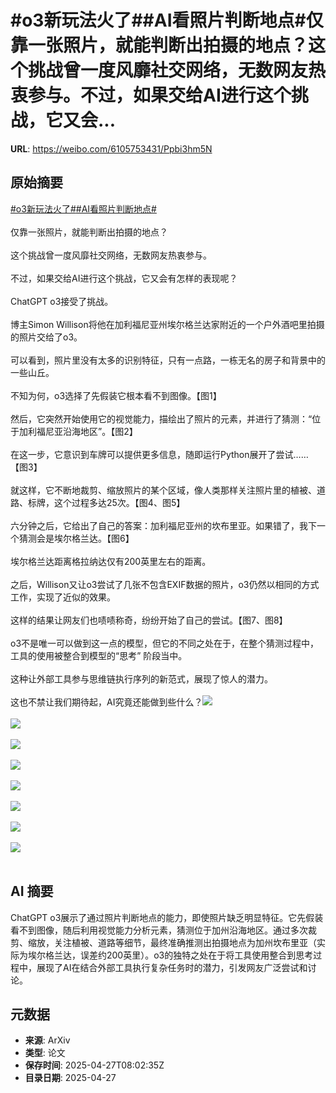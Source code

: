# #o3新玩法火了##AI看照片判断地点#仅靠一张照片，就能判断出拍摄的地点？这个挑战曾一度风靡社交网络，无数网友热衷参与。不过，如果交给AI进行这个挑战，它又会...

**URL**: https://weibo.com/6105753431/Ppbi3hm5N

## 原始摘要

<a href="https://m.weibo.cn/search?containerid=231522type%3D1%26t%3D10%26q%3D%23o3%E6%96%B0%E7%8E%A9%E6%B3%95%E7%81%AB%E4%BA%86%23&amp;extparam=%23o3%E6%96%B0%E7%8E%A9%E6%B3%95%E7%81%AB%E4%BA%86%23" data-hide=""><span class="surl-text">#o3新玩法火了#</span></a><a href="https://m.weibo.cn/search?containerid=231522type%3D1%26t%3D10%26q%3D%23AI%E7%9C%8B%E7%85%A7%E7%89%87%E5%88%A4%E6%96%AD%E5%9C%B0%E7%82%B9%23&amp;extparam=%23AI%E7%9C%8B%E7%85%A7%E7%89%87%E5%88%A4%E6%96%AD%E5%9C%B0%E7%82%B9%23" data-hide=""><span class="surl-text">#AI看照片判断地点#</span></a><br><br>仅靠一张照片，就能判断出拍摄的地点？<br><br>这个挑战曾一度风靡社交网络，无数网友热衷参与。<br><br>不过，如果交给AI进行这个挑战，它又会有怎样的表现呢？<br><br>ChatGPT o3接受了挑战。<br><br>博主Simon Willison将他在加利福尼亚州埃尔格兰达家附近的一个户外酒吧里拍摄的照片交给了o3。<br><br>可以看到，照片里没有太多的识别特征，只有一点路，一栋无名的房子和背景中的一些山丘。<br><br>不知为何，o3选择了先假装它根本看不到图像。【图1】<br><br>然后，它突然开始使用它的视觉能力，描绘出了照片的元素，并进行了猜测：“位于加利福尼亚沿海地区”。【图2】<br><br>在这一步，它意识到车牌可以提供更多信息，随即运行Python展开了尝试……【图3】<br><br>就这样，它不断地裁剪、缩放照片的某个区域，像人类那样关注照片里的植被、道路、标牌，这个过程多达25次。【图4、图5】<br><br>六分钟之后，它给出了自己的答案：加利福尼亚州的坎布里亚。如果错了，我下一个猜测会是埃尔格兰达。【图6】<br><br>埃尔格兰达距离格拉纳达仅有200英里左右的距离。<br><br>之后，Willison又让o3尝试了几张不包含EXIF数据的照片，o3仍然以相同的方式工作，实现了近似的效果。<br><br>这样的结果让网友们也啧啧称奇，纷纷开始了自己的尝试。【图7、图8】<br><br>o3不是唯一可以做到这一点的模型，但它的不同之处在于，在整个猜测过程中，工具的使用被整合到模型的“思考” 阶段当中。<br><br>这种让外部工具参与思维链执行序列的新范式，展现了惊人的潜力。<br><br>这也不禁让我们期待起，AI究竟还能做到些什么？<img style="" src="https://tvax2.sinaimg.cn/large/006Fd7o3gy1i0v8qxi9faj31601k01kx.jpg" referrerpolicy="no-referrer"><br><br><img style="" src="https://tvax3.sinaimg.cn/large/006Fd7o3gy1i0v8raygbfj30zk0a0791.jpg" referrerpolicy="no-referrer"><br><br><img style="" src="https://tvax3.sinaimg.cn/large/006Fd7o3gy1i0v8rbm0kkj30zo0c87ag.jpg" referrerpolicy="no-referrer"><br><br><img style="" src="https://tvax4.sinaimg.cn/large/006Fd7o3gy1i0v8rea527j3100130nbw.jpg" referrerpolicy="no-referrer"><br><br><img style="" src="https://tvax1.sinaimg.cn/large/006Fd7o3gy1i0v8rdgphrj311a0ug14m.jpg" referrerpolicy="no-referrer"><br><br><img style="" src="https://tvax3.sinaimg.cn/large/006Fd7o3gy1i0v8rdrl6oj30zw0tedse.jpg" referrerpolicy="no-referrer"><br><br><img style="" src="https://tvax4.sinaimg.cn/large/006Fd7o3gy1i0v8rbmdkij31ay05sn16.jpg" referrerpolicy="no-referrer"><br><br><img style="" src="https://tvax2.sinaimg.cn/large/006Fd7o3gy1i0v8reu61qj319g07swks.jpg" referrerpolicy="no-referrer"><br><br>

## AI 摘要

ChatGPT o3展示了通过照片判断地点的能力，即使照片缺乏明显特征。它先假装看不到图像，随后利用视觉能力分析元素，猜测位于加州沿海地区。通过多次裁剪、缩放，关注植被、道路等细节，最终准确推测出拍摄地点为加州坎布里亚（实际为埃尔格兰达，误差约200英里）。o3的独特之处在于将工具使用整合到思考过程中，展现了AI在结合外部工具执行复杂任务时的潜力，引发网友广泛尝试和讨论。

## 元数据

- **来源**: ArXiv
- **类型**: 论文
- **保存时间**: 2025-04-27T08:02:35Z
- **目录日期**: 2025-04-27
